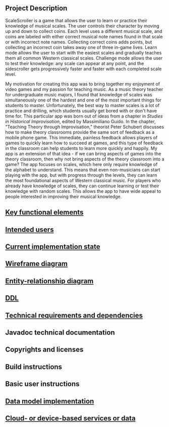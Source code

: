 ## Project Description

ScaleScroller is a game that allows the user to learn or practice their knowledge of musical scales. The user controls their character by moving up and down to collect coins. Each level uses a different musical scale, and coins are labeled with either correct musical note names found in that scale or with incorrect note names. Collecting correct coins adds points, but collecting an incorrect coin takes away one of three in-game lives. Learn mode allows the user to start with the easiest scales and gradually teaches them all common Western classical scales. Challenge mode allows the user to test their knowledge: any scale can appear at any point, and the sidescroller gets progressively faster and faster with each completed scale level.

My motivation for creating this app was to bring together my enjoyment of video games and my passion for teaching music. As a music theory teacher for undergraduate music majors, I found that knowledge of scales was simultaneously one of the hardest and one of the most important things for students to master. Unfortunately, the best way to master scales is a lot of practice and drilling, which students usually get bored with or don't have time for. This particular app was born out of ideas from a chapter in *Studies in Historical Improvisation*, edited by Massimiliano Guido. In the chapter, "Teaching Theory through Improvisation," theorist Peter Schubert discusses how to make theory classrooms provide the same sort of feedback as a mobile phone game. This immediate, painless feedback allows players of games to quickly learn how to succeed at games, and this type of feedback in the classroom can help students to learn more quickly and happily. My app is an extension of that idea - if we can bring aspects of games into the theory classroom, then why not bring aspects of the theory classroom into a game? The app focuses on scales, which here only require knowledge of the alphabet to understand. This means that even non-musicians can start playing with the app, but with progress through the levels, they can learn the most foundational aspects of Western classical music. For players who already have knowledge of scales, they can continue learning or test their knowledge with random scales. This allows the app to have wide appeal to people interested in improving their musical knowledge.

## [Key functional elements](functionality.md)

## [Intended users](intended-users.md)

## [Current implementation state](implementation-state.md)

## [Wireframe diagram](wireframe.md)

## [Entity-relationship diagram](erd.md)

## [DDL](ddl.md)

## [Technical requirements and dependencies](requirements-dependencies.md)

## Javadoc technical documentation

## Copyrights and licenses

## Build instructions

## Basic user instructions

## [Data model implementation](data-model-implementation.md)

## [Cloud- or device-based services or data](cloud-device-services.md)

